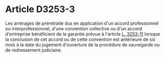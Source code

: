 # Article D3253-3

  
Les arrérages de préretraite dus en application d'un accord professionnel ou interprofessionnel, d'une convention collective ou d'un accord d'entreprise bénéficient de la garantie prévue à l'article [L. 3253-11][1] lorsque la conclusion de cet accord ou de cette convention est antérieure de six mois à la date du jugement d'ouverture de la procédure de sauvegarde ou de redressement judiciaire.

 [1]: /affichCodeArticle.do?cidTexte=LEGITEXT000006072050&idArticle=LEGIARTI000006902906&dateTexte=&categorieLien=cid